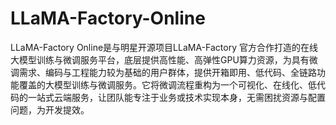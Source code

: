 # LLaMA-Factory-Online
LLaMA-Factory Online是与明星开源项目LLaMA-Factory 官方合作打造的在线大模型训练与微调服务平台，底层提供高性能、高弹性GPU算力资源，为具有微调需求、编码与工程能力较为基础的用户群体，提供开箱即用、低代码、全链路功能覆盖的大模型训练与微调服务。它将微调流程重构为一个可视化、在线化、低代码的一站式云端服务，让团队能专注于业务或技术实现本身，无需困扰资源与配置问题，为开发提效。
